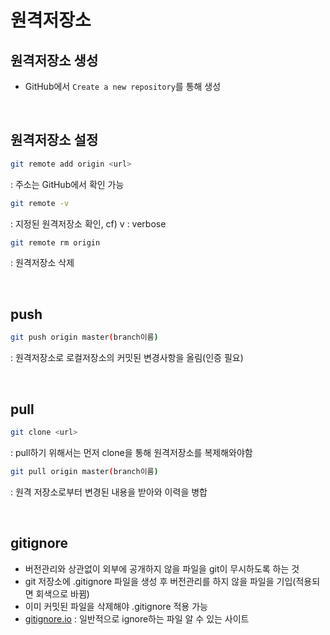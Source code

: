 # 원격저장소

## 원격저장소 생성
- GitHub에서 `Create a new repository`를 통해 생성

<br>

## 원격저장소 설정
```bash
git remote add origin <url>
```
: 주소는 GitHub에서 확인 가능

```bash
git remote -v
```
: 지정된 원격저장소 확인, 
cf) v : verbose


```bash
git remote rm origin
```
: 원격저장소 삭제

<br>

## push
```bash
git push origin master(branch이름)
```
: 원격저장소로 로컬저장소의 커밋된 변경사항을 올림(인증 필요)

<br>

## pull
```bash
git clone <url>
```
: pull하기 위해서는 먼저 clone을 통해 원격저장소를 복제해와야함

```bash
git pull origin master(branch이름)
```
: 원격 저장소로부터 변경된 내용을 받아와 이력을 병합

<br>

## gitignore
- 버전관리와 상관없이 외부에 공개하지 않을 파일을 git이 무시하도록 하는 것
- git 저장소에 .gitignore 파일을 생성 후 버전관리를 하지 않을 파일을 기입(적용되면 회색으로 바뀜)
- 이미 커밋된 파일을 삭제해야 .gitignore 적용 가능
- [gitignore.io](https://gitignore.io)  : 일반적으로 ignore하는 파일 알 수 있는 사이트
